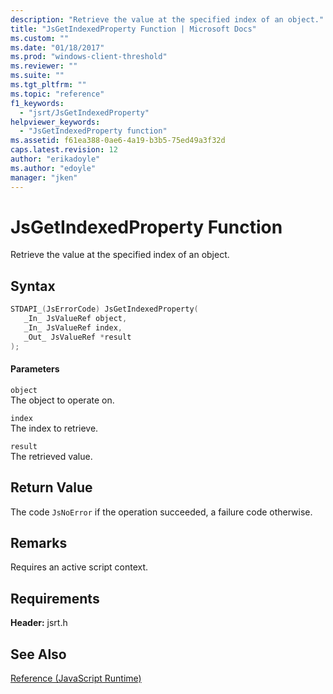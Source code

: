 ```yaml
---
description: "Retrieve the value at the specified index of an object."
title: "JsGetIndexedProperty Function | Microsoft Docs"
ms.custom: ""
ms.date: "01/18/2017"
ms.prod: "windows-client-threshold"
ms.reviewer: ""
ms.suite: ""
ms.tgt_pltfrm: ""
ms.topic: "reference"
f1_keywords: 
  - "jsrt/JsGetIndexedProperty"
helpviewer_keywords: 
  - "JsGetIndexedProperty function"
ms.assetid: f61ea388-0ae6-4a19-b3b5-75ed49a3f32d
caps.latest.revision: 12
author: "erikadoyle"
ms.author: "edoyle"
manager: "jken"
---
```

# JsGetIndexedProperty Function
Retrieve the value at the specified index of an object.  
  
## Syntax  
  
```cpp  
STDAPI_(JsErrorCode) JsGetIndexedProperty(  
   _In_ JsValueRef object,  
   _In_ JsValueRef index,  
   _Out_ JsValueRef *result  
);  
```  
  
#### Parameters  
 `object`  
 The object to operate on.  
  
 `index`  
 The index to retrieve.  
  
 `result`  
 The retrieved value.  
  
## Return Value  
 The code `JsNoError` if the operation succeeded, a failure code otherwise.  
  
## Remarks  
 Requires an active script context.  
  
## Requirements  
 **Header:** jsrt.h  
  
## See Also  
 [Reference (JavaScript Runtime)](../chakra-hosting/reference-javascript-runtime.md)